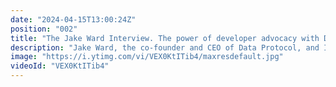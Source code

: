 ```yaml
---
date: "2024-04-15T13:00:24Z"
position: "002"
title: "The Jake Ward Interview. The power of developer advocacy with Data Protocol"
description: "Jake Ward, the co-founder and CEO of Data Protocol, and I discuss the current state of developer advocacy in 2024 and share insights on how dev rel teams can measure their impact.\n\nFollow Jake here:\nhttps://twitter.com/Jacobmward\nhttps://dataprotocol.com\nhttps://www.linkedin.com/in/jacobmward/\n\nFollow me here:\nhttps://timbenniks.dev\nhttps://twitter.com/timbenniks\nhttps://linkedin.com/in/timbenniks"
image: "https://i.ytimg.com/vi/VEX0KtITib4/maxresdefault.jpg"
videoId: "VEX0KtITib4"
---
```


